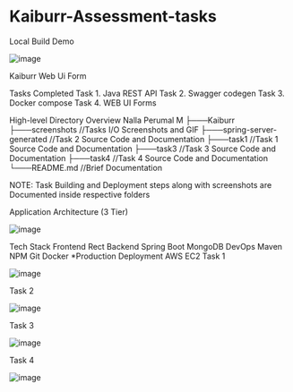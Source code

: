 # Kaiburr-Assessment-tasks

Local Build Demo



![image](https://user-images.githubusercontent.com/87609938/235308687-8032bfbd-4883-4792-8cab-5e16ab292915.png)


Kaiburr Web Ui Form

Tasks Completed
Task 1. Java REST API
Task 2. Swagger codegen
Task 3. Docker compose
Task 4. WEB UI Forms
 
 High-level Directory Overview
Nalla Perumal M
├───Kaiburr
├───screenshots //Tasks I/O Screenshots and GIF
├───spring-server-generated //Task 2 Source Code and Documentation
├───task1 //Task 1 Source Code and Documentation
├───task3 //Task 3 Source Code and Documentation
├───task4 //Task 4 Source Code and Documentation
└───README.md //Brief Documentation

NOTE: Task Building and Deployment steps along with screenshots are Documented inside respective folders

Application Architecture (3 Tier)


![image](https://user-images.githubusercontent.com/87609938/235308769-6804eac1-133a-4bce-a9e5-4bcd8a7d61b8.png)






Tech Stack
Frontend
Rect
Backend
Spring Boot
MongoDB
DevOps
Maven
NPM
Git
Docker
*Production Deployment
AWS EC2
Task 1



![image](https://user-images.githubusercontent.com/87609938/235308844-84cc0ca4-f942-4617-a169-efbff29c8dba.png)
















Task 2





![image](https://user-images.githubusercontent.com/87609938/235308857-9a38fb82-a486-444f-bbf1-5f40a6f6dbb5.png)














Task 3





![image](https://user-images.githubusercontent.com/87609938/235308870-229e6fc5-570d-4050-9a9b-e5fefaf5715e.png)












Task 4




![image](https://user-images.githubusercontent.com/87609938/235308976-612229cd-3b23-4ba6-ae23-a10d463acbde.png)


